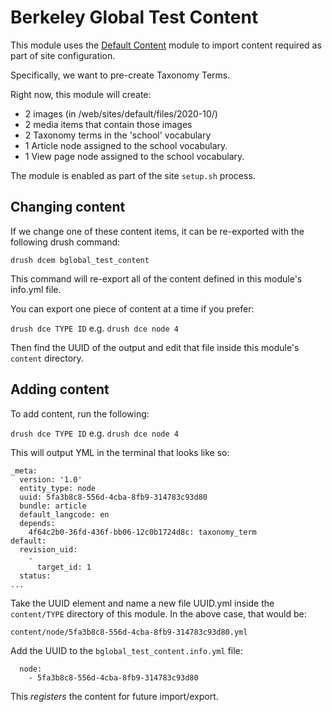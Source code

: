 # Berkeley Global Test Content

This module uses the [Default Content](https://www.drupal.org/project/default_content) module to import content required as part of site configuration.

Specifically, we want to pre-create Taxonomy Terms.

Right now, this module will create:

* 2 images (in /web/sites/default/files/2020-10/)
* 2 media items that contain those images
* 2 Taxonomy terms in the 'school' vocabulary
* 1 Article node assigned to the school vocabulary.
* 1 View page node assigned to the school vocabulary.

The module is enabled as part of the site `setup.sh` process.

## Changing content

If we change one of these content items, it can be re-exported with the following drush command:

`drush dcem bglobal_test_content`

This command will re-export all of the content defined in this module's info.yml file.

You can export one piece of content at a time if you prefer:

`drush dce TYPE ID` e.g. `drush dce node 4`

Then find the UUID of the output and edit that file inside this module's `content` directory.

## Adding content

To add content, run the following:

`drush dce TYPE ID` e.g. `drush dce node 4`

This will output YML in the terminal that looks like so:

```
_meta:
  version: '1.0'
  entity_type: node
  uuid: 5fa3b8c8-556d-4cba-8fb9-314783c93d80
  bundle: article
  default_langcode: en
  depends:
    4f64c2b0-36fd-436f-bb06-12c0b1724d8c: taxonomy_term
default:
  revision_uid:
    -
      target_id: 1
  status:
...

```

Take the UUID element and name a new file UUID.yml inside the `content/TYPE` directory of this module. In the above case, that would be:

`content/node/5fa3b8c8-556d-4cba-8fb9-314783c93d80.yml`

Add the UUID to the `bglobal_test_content.info.yml` file:
```
  node:
    - 5fa3b8c8-556d-4cba-8fb9-314783c93d80
```

This *registers* the content for future import/export.

